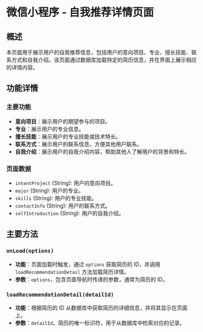 # 微信小程序 - 自我推荐详情页面

## 概述
本页面用于展示用户的自我推荐信息，包括用户的意向项目、专业、擅长技能、联系方式和自我介绍。该页面通过数据库加载特定的简历信息，并在界面上展示相应的详情内容。

## 功能详情

### 主要功能
- **意向项目**：展示用户的期望参与的项目。
- **专业**：展示用户的专业信息。
- **擅长技能**：展示用户的专业技能或技术特长。
- **联系方式**：展示用户的联系信息，方便其他用户联系。
- **自我介绍**：展示用户的自我介绍内容，帮助其他人了解用户的背景和特长。

### 页面数据
- `intentProject` (String): 用户的意向项目。
- `major` (String): 用户的专业。
- `skills` (String): 用户的专业技能。
- `contactInfo` (String): 用户的联系方式。
- `selfIntroduction` (String): 用户的自我介绍。

## 主要方法

### `onLoad(options)`
- **功能**：页面加载时触发，通过 `options` 获取简历的 ID，并调用 `loadRecommendationDetail` 方法加载简历详情。
- **参数**：`options`，包含页面导航时传递的参数，通常为简历的 ID。

### `loadRecommendationDetail(detailId)`
- **功能**：根据简历的 ID 从数据库中获取简历的详细信息，并将其显示在页面上。
- **参数**：`detailId`，简历的唯一标识符，用于从数据库中检索对应的记录。